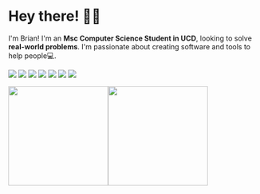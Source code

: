 
<!-- Greeting -->

#  Hey there! :wave::smiley:

  

<!--Introduction -->

I'm Brian! I'm an **Msc Computer Science Student in UCD**, looking to solve **real-world problems**. I'm passionate about  creating software and tools to help people:computer:.

<!-- Your badges -->

<p float="left">
<a href="https://badges.pufler.dev"><img src="https://badges.pufler.dev/visits/manningb/manningb"/></a>
  <a href="https://www.linkedin.com/in/manning-brian/"><img src="https://img.shields.io/badge/manning--brian-blue?style=flat&logo=Linkedin&logoColor=white"/></a>
  <a href="mailto:manningbrian98@gmail.com"><img src="https://img.shields.io/badge/-manningbrian98-c14438?style=flat&logo=Gmail&logoColor=white"/></a>  
  <a href="https://www.kaggle.com/brianmanning98"><img src="https://img.shields.io/badge/-manningbrian98-deepskyblue?style=flat&logo=kaggle&logoColor=white"/></a>
    <a href="https://www.hackerrank.com/manningb"><img src="https://img.shields.io/badge/-manningb-islamicgreen?style=flat&logo=HackerRank&logoColor=black"/></a>
  <a href="https://gitstats.me/manningb"><img src="https://img.shields.io/badge/-manningb-black?style=flat&labelColor=black&logo=github&logoColor=white"/></a>
  <a href="https://stackoverflow.com/users/14386294/brian"><img src="https://img.shields.io/badge/-manningb-white?style=flat&logo=stackoverflow"/></a>	
</p>	

<p float="left">	
<img height="200" src="https://github-readme-stats.vercel.app/api?username=manningb&show_icons=true"><img height="200" src="https://github-readme-stats.vercel.app/api/top-langs/?username=manningb&layout=compact"/>	
</p>
